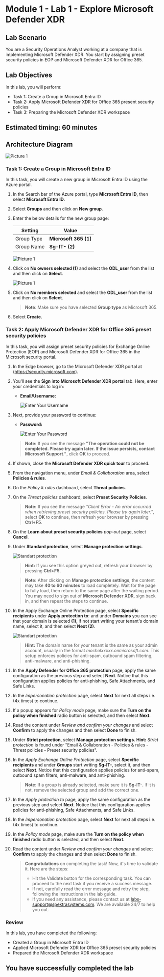 # Module 1 - Lab 1 - Explore Microsoft Defender XDR

## Lab Scenario
 You are a Security Operations Analyst working at a company that is implementing Microsoft Defender XDR. You start by assigning preset security policies in EOP and Microsoft Defender XDR for Office 365.

## Lab Objectives

In this lab, you will perform:
- Task 1: Create a Group in Microsoft Entra ID
- Task 2: Apply Microsoft Defender XDR for Office 365 present security policies
- Task 3: Preparing the Microsoft Defender XDR workspace
    
## Estimated timing: 60 minutes

## Architecture Diagram

  ![Picture 1](../Media/archdialab1.png)

### Task 1: Create a Group in Microsoft Entra ID

In this task, you will create a new group in Microsoft Entra ID using the Azure portal.

1. In the Search bar of the Azure portal, type **Microsoft Entra ID**, then select **Microsoft Entra ID**.

1. Select **Groups** and then click on **New group**.

1. Enter the below details for the new group page:

   |Setting|Value|
    |---|---|
    |Group Type| **Microsoft 365 (1)** |
    |Group Name| **Sg-IT-<inject key="DeploymentID" enableCopy="false"/> (2)**|

   ![Picture 1](../Media/newgroup1.png)

1. Click on **No owners selected (1)** and  select the **ODL_user <inject key="DeploymentID" enableCopy="false"/>** from the list and then click on **Select**.

   ![Picture 1](../Media/newgroup2.png)

1. Click on **No members selected** and select the **ODL_user <inject key="DeploymentID" enableCopy="false"/>** from the list and then click on **Select**.

   > **Note**: Make sure you have selected **Group type** as Microsoft 365.

1. Select **Create**.

### Task 2: Apply Microsoft Defender XDR for Office 365 preset security policies

In this task, you will assign preset security policies for Exchange Online Protection (EOP) and Microsoft Defender XDR for Office 365 in the Microsoft  security portal.

1. In the Edge browser, go to the Microsoft  Defender XDR portal at (https://security.microsoft.com).

1. You'll see the **Sign into Microsoft Defender XDR portal** tab. Here, enter your credentials to log in:
 
   - **Email/Username:** <inject key="AzureAdUserEmail"></inject>
 
      ![Enter Your Username](../Media/sc900-image-1.png)
 
1. Next, provide your password to continue:
 
   - **Password:** <inject key="AzureAdUserPassword"></inject>
 
      ![Enter Your Password](../Media/sc900-image-2.png)

    >**Note:** If you see the message **"The operation could not be completed. Please try again later. If the issue persists, contact Microsoft Support."**, click **OK** to proceed.

1. If shown, close the **Microsoft Defender XDR quick tour** to proceed.

1. From the navigation menu, under *Email & Collaboration* area, select **Policies & rules**.

1. On the *Policy & rules* dashboard, select **Threat policies**.

1. On the *Threat policies* dashboard, select **Preset Security Policies**.

    >**Note:** If you see the message *"Client Error - An error occurred when retrieving preset security policies. Please try again later."*, select **OK** to continue, then refresh your browser by pressing **Ctrl+F5**.

1. On the **Learn about preset security policies** *pop-out* page, select **Cancel**.

1. Under **Standard protection**, select **Manage protection settings**. 

   ![Standart protection](../Media/std1protect.png)

    >**Hint:** If you see this option greyed out, refresh your browser by pressing **Ctrl+F5**.

    >**Note:** After clicking on **Manage protection settings**, the content may take **40 to 60 minutes** to load completely. Wait for the page to fully load, then return to the same page after the waiting period. You may need to sign out of **Microsoft Defender XDR**, sign back in, and then repeat the steps to continue.

1. In the Apply Exchange Online Protection page, select **Specific recipients** under **Apply protection to:** and under **Domains** you can see that your domain is selected **(1)**, if not start writing your tenant's domain name, select it, and then select **Next (2)**.

   ![Standart protection](../Media/stdprotect.png)                                                                    
    >**Hint:** The domain name for your tenant is the same as your admin account, usually in the format *mocholxxxxx.onmicrosoft.com*. This setup enforces policies for anti-spam, outbound spam filtering, anti-malware, and anti-phishing.

1. In the **Apply Defender for Office 365 protection** page, apply the same configuration as the previous step and select **Next**. Notice that this configuration applies policies for anti-phishing, Safe Attachments, and Safe Links.

1. In the *Impersonation protection* page, select **Next** for next all steps i.e. (4x times) to continue.

1. If a popup appears for *Policy mode* page, make sure the **Turn on the policy when finished** radio button is selected, and then select **Next**.

1. Read the content under *Review and confirm your changes* and select **Confirm** to apply the changes and then select **Done** to finish.

1. Under **Strict protection**, select **Manage protection settings**. **Hint:** *Strict protection* is found under "Email & Collaboration - Policies & rules - Threat policies - Preset security policies".

1. In the *Apply Exchange Online Protection* page, select **Specific recipients** and under **Groups** start writing **Sg-IT-<inject key="DeploymentID" enableCopy="false"/>**, select it, and then select **Next**. Notice that this configuration applies policies for anti-spam, outbound spam filters, anti-malware, and anti-phishing.

   >**Note**: If a group is already selected, make sure it is **Sg-IT-<inject key="DeploymentID" enableCopy="false"/>**. If it is not, remove the selected group and add the correct one.

1. In the *Apply protection to* page, apply the same configuration as the previous step and select **Next**. Notice that this configuration applies policies for anti-phishing, Safe Attachments, and Safe Links.

1. In the *Impersonation protection* page, select **Next** for next all steps i.e. (4x times) to continue.

1. In the *Policy mode* page, make sure the **Turn on the policy when finished** radio button is selected, and then select **Next**.

1. Read the content under *Review and confirm your changes* and select **Confirm** to apply the changes and then select **Done** to finish.

   > **Congratulations** on completing the task! Now, it's time to validate it. Here are the steps:
   > - Hit the Validate button for the corresponding task. You can proceed to the next task if you receive a success message.
   > - If not, carefully read the error message and retry the step, following the instructions in the lab guide.
   > - If you need any assistance, please contact us at labs-support@spektrasystems.com. We are available 24/7 to help you out.

   <validation step="cd91c5ce-77b6-4769-8216-ebe3792185a5" />

### Review
 In this lab, you have completed the following:

   - Created a Group in Microsoft Entra ID
   - Applied Microsoft Defender XDR for Office 365 preset security policies
   - Prepared the Microsoft Defender XDR workspace

## You have successfully completed the lab
